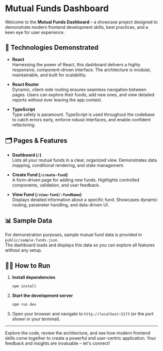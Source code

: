 # Mutual Funds Dashboard

Welcome to the **Mutual Funds Dashboard** – a showcase project designed to demonstrate modern frontend development skills, best practices, and a keen eye for user experience.

## 🚀 Technologies Demonstrated

- **React**  
  Harnessing the power of React, this dashboard delivers a highly responsive, component-driven interface. The architecture is modular, maintainable, and built for scalability.

- **React Router**  
  Dynamic, client-side routing ensures seamless navigation between pages. Users can explore their funds, add new ones, and view detailed reports without ever leaving the app context.

- **TypeScript**  
  Type safety is paramount. TypeScript is used throughout the codebase to catch errors early, enforce robust interfaces, and enable confident refactoring.

## 🗂️ Pages & Features

- **Dashboard (`/`)**  
  Lists all your mutual funds in a clear, organized view. Demonstrates data mapping, conditional rendering, and state management.

- **Create Fund (`/create-fund`)**  
  A form-driven page for adding new funds. Highlights controlled components, validation, and user feedback.

- **View Fund (`/view-fund/:fundName`)**  
  Displays detailed information about a specific fund. Showcases dynamic routing, parameter handling, and data-driven UI.

## 📊 Sample Data

For demonstration purposes, sample mutual fund data is provided in  
`public/sample-funds.json`.  
The dashboard loads and displays this data so you can explore all features without any setup.

## 🏃‍♂️ How to Run

1. **Install dependencies**  
   ```bash
   npm install
   ```

2. **Start the development server**  
   ```bash
   npm run dev
   ```

3. Open your browser and navigate to `http://localhost:5173` (or the port shown in your terminal).

---

Explore the code, review the architecture, and see how modern frontend skills come together to create a powerful and user-centric application. Your feedback and insights are invaluable – let's connect!

